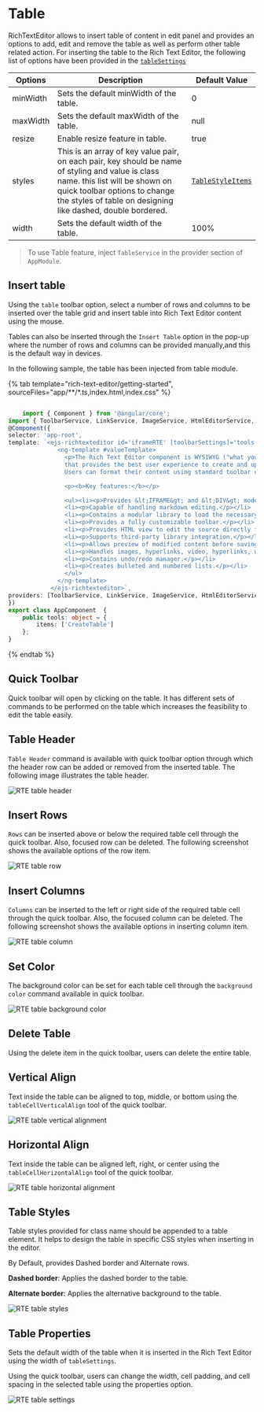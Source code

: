 # Table

RichTextEditor allows to insert table of content in edit panel and provides an options to add, edit and remove the table as well as perform other table related action. For inserting the table to the Rich Text Editor, the following list of options have been provided in the [`tableSettings`](../api/rich-text-editor/tableSettingsModel/)

| Options | Description | Default Value |
|----------------|---------|-----------------------------|
| minWidth | Sets the default minWidth of the table. | 0 |
| maxWidth | Sets the default maxWidth of the table. | null |
| resize | Enable resize feature in table.| true |
| styles | This is an array of key value pair, on each pair, key should be name of styling and value is class name. this list will be shown on quick toolbar options to change the styles of table on designing like dashed, double bordered. | [`TableStyleItems`](../api/rich-text-editor/tableSettingsModel/#styles) |
| width | Sets the default width of the table. | 100% |

> To use Table feature, inject `TableService` in the provider section of `AppModule`.

## Insert table

Using the `table` toolbar option, select a number of rows and columns to be inserted over the table
grid and insert table into Rich Text Editor content using the mouse.

Tables can also be inserted through the `Insert Table` option in the pop-up where the number of rows
and columns can be provided manually,and this is the default way in devices.

In the following sample, the table has been injected from table module.

{% tab template="rich-text-editor/getting-started", sourceFiles="app/**/*.ts,index.html,index.css" %}

```typescript

    import { Component } from '@angular/core';
import { ToolbarService, LinkService, ImageService, HtmlEditorService, TableService } from '@syncfusion/ej2-angular-richtexteditor';
@Component({
selector: 'app-root',
template: `<ejs-richtexteditor id='iframeRTE' [toolbarSettings]='tools'>
              <ng-template #valueTemplate>
                <p>The Rich Text Editor component is WYSIWYG ("what you see is what you get") editor
                that provides the best user experience to create and update the content.
                Users can format their content using standard toolbar commands.</p>

                <p><b>Key features:</b></p>

                <ul><li><p>Provides &lt;IFRAME&gt; and &lt;DIV&gt; modes</p></li>
                <li><p>Capable of handling markdown editing.</p></li>
                <li><p>Contains a modular library to load the necessary functionality on demand.</p></li>
                <li><p>Provides a fully customizable toolbar.</p></li>
                <li><p>Provides HTML view to edit the source directly for developers.</p></li>
                <li><p>Supports third-party library integration.</p></li>
                <li><p>Allows preview of modified content before saving it.</p></li>
                <li><p>Handles images, hyperlinks, video, hyperlinks, uploads, etc.</p></li>
                <li><p>Contains undo/redo manager.</p></li>
                <li><p>Creates bulleted and numbered lists.</p></li>
                </ul>
              </ng-template>
            </ejs-richtexteditor>`,
providers: [ToolbarService, LinkService, ImageService, HtmlEditorService, TableService]
})
export class AppComponent  {
    public tools: object = {
        items: ['CreateTable']
    };
}

```

{% endtab %}

## Quick Toolbar

Quick toolbar will open by clicking on the table. It has different sets of commands to be performed on
the table which increases the feasibility to edit the table easily.

## Table Header

`Table Header` command is available with quick toolbar option through which the header row can be
added or removed from the inserted table. The following image illustrates the table header.

![RTE table header](images/table_header.png)

## Insert Rows

`Rows` can be inserted above or below the required table cell through the quick toolbar. Also,
focused row can be deleted. The following screenshot shows the available options of the row item.

![RTE table row](images/table_rows.png)

## Insert Columns

`Columns` can be inserted to the left or right side of the required table cell through the quick
toolbar. Also, the focused column can be deleted. The following screenshot shows the available
options in inserting column item.

![RTE table column](images/table_column.png)

## Set Color

The background color can be set for each table cell through the `background color` command available
in quick toolbar.

![RTE table background color](images/table_bg_color.png)

## Delete Table

Using the delete item in the quick toolbar, users can delete the entire table.

## Vertical Align

Text inside the table can be aligned to top, middle, or bottom using the `tableCellVerticalAlign`
tool of the quick toolbar.

![RTE table vertical alignment](images/table_vertical.png)

## Horizontal Align

Text inside the table can be aligned left, right, or center using the `tableCellHorizontalAlign` tool
of the quick toolbar.

![RTE table horizontal alignment](images/table_horizontal.png)

## Table Styles

Table styles provided for class name should be appended to a table element. It helps to design the
table in specific CSS styles when inserting in the editor.

By Default, provides Dashed border and Alternate rows.

**Dashed border**: Applies the dashed border to the table.

**Alternate border**: Applies the alternative background to the table.

![RTE table styles](images/table_style.png)

## Table Properties

Sets the default width of the table when it is inserted in the Rich Text Editor using the width of
`tableSettings`.

Using the quick toolbar, users can change the width, cell padding, and cell spacing in the selected
table using the properties option.

![RTE table settings](images/table_properties.png)